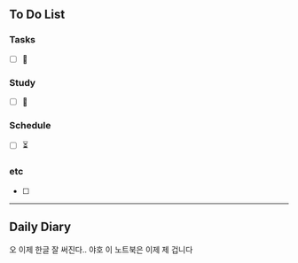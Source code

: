 ## To Do List
### Tasks
- [ ] 📅

### Study
- [ ] 📅 

### Schedule
- [ ] ⏳

### etc
- [ ] 

---
## Daily Diary

오 이제 한글 잘 써진다..
야호
이 노트북은 이제 제 겁니다
